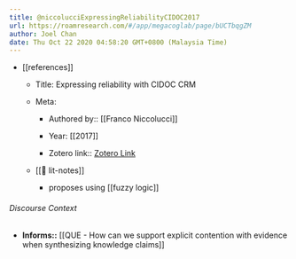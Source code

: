 ```yaml
---
title: @niccolucciExpressingReliabilityCIDOC2017
url: https://roamresearch.com/#/app/megacoglab/page/bUCTbqgZM
author: Joel Chan
date: Thu Oct 22 2020 04:58:20 GMT+0800 (Malaysia Time)
---
```


- [[references]]

    - Title: Expressing reliability with CIDOC CRM

    - Meta:

        - Authored by:: [[Franco Niccolucci]]

        - Year: [[2017]]

        - Zotero link:: [Zotero Link](zotero://select/items/7_DKPKKP5Y)

    - [[📝 lit-notes]]

        - proposes using [[fuzzy logic]]

###### Discourse Context

- **Informs::** [[QUE - How can we support explicit contention with evidence when synthesizing knowledge claims]]
